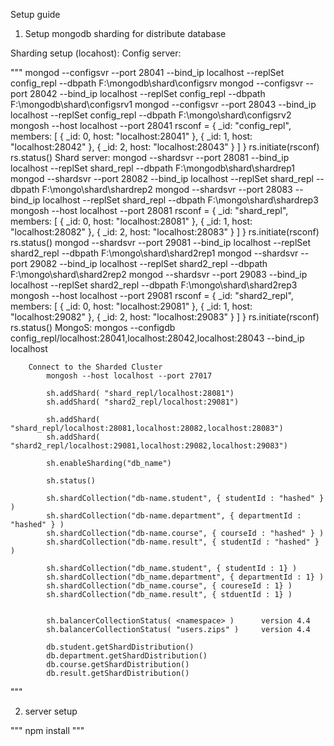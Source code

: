 Setup guide

1. Setup mongodb sharding for distribute database

Sharding setup (locahost):
Config server:

"""
mongod --configsvr --port 28041 --bind_ip localhost --replSet config_repl --dbpath F:\mongodb\shard\configsrv
mongod --configsvr --port 28042 --bind_ip localhost --replSet config_repl --dbpath F:\mongodb\shard\configsrv1
mongod --configsvr --port 28043 --bind_ip localhost --replSet config_repl --dbpath F:\mongo\shard\configsrv2
mongosh --host localhost --port 28041
rsconf = {
\_id: "config_repl",
members: [
{
_id: 0,
host: "localhost:28041"
},
{
_id: 1,
host: "localhost:28042"
},
{
_id: 2,
host: "localhost:28043"
}
]
}
rs.initiate(rsconf)
rs.status()
Shard server:
mongod --shardsvr --port 28081 --bind_ip localhost --replSet shard_repl --dbpath F:\mongodb\shard\shardrep1
mongod --shardsvr --port 28082 --bind_ip localhost --replSet shard_repl --dbpath F:\mongo\shard\shardrep2
mongod --shardsvr --port 28083 --bind_ip localhost --replSet shard_repl --dbpath F:\mongo\shard\shardrep3
mongosh --host localhost --port 28081
rsconf = {
\_id: "shard_repl",
members: [
{
_id: 0,
host: "localhost:28081"
},
{
_id: 1,
host: "localhost:28082"
},
{
_id: 2,
host: "localhost:28083"
}
]
}
rs.initiate(rsconf)
rs.status()
mongod --shardsvr --port 29081 --bind_ip localhost --replSet shard2_repl --dbpath F:\mongo\shard\shard2rep1
mongod --shardsvr --port 29082 --bind_ip localhost --replSet shard2_repl --dbpath F:\mongo\shard\shard2rep2
mongod --shardsvr --port 29083 --bind_ip localhost --replSet shard2_repl --dbpath F:\mongo\shard\shard2rep3
mongosh --host localhost --port 29081
rsconf = {
\_id: "shard2_repl",
members: [
{
_id: 0,
host: "localhost:29081"
},
{
_id: 1,
host: "localhost:29082"
},
{
_id: 2,
host: "localhost:29083"
}
]
}
rs.initiate(rsconf)
rs.status()
MongoS:
mongos --configdb config_repl/localhost:28041,localhost:28042,localhost:28043 --bind_ip localhost

    	Connect to the Sharded Cluster
    		mongosh --host localhost --port 27017

    		sh.addShard( "shard_repl/localhost:28081")
    		sh.addShard( "shard2_repl/localhost:29081")

    		sh.addShard( "shard_repl/localhost:28081,localhost:28082,localhost:28083")
    		sh.addShard( "shard2_repl/localhost:29081,localhost:29082,localhost:29083")

    		sh.enableSharding("db_name")

    		sh.status()

    		sh.shardCollection("db-name.student", { studentId : "hashed" } )
            sh.shardCollection("db-name.department", { departmentId : "hashed" } )
            sh.shardCollection("db-name.course", { courseId : "hashed" } )
            sh.shardCollection("db-name.result", { studentId : "hashed" } )

    		sh.shardCollection("db_name.student", { studentId : 1} )
            sh.shardCollection("db_name.department", { departmentId : 1} )
            sh.shardCollection("db_name.course", { coureseId : 1} )
            sh.shardCollection("db_name.result", { stduentId : 1} )


    		sh.balancerCollectionStatus( <namespace> )    	version 4.4
    		sh.balancerCollectionStatus( "users.zips" )		version 4.4

    		db.student.getShardDistribution()
            db.department.getShardDistribution()
            db.course.getShardDistribution()
            db.result.getShardDistribution()

"""

2. server setup

"""
npm install
"""
